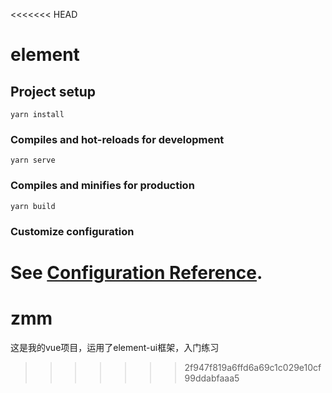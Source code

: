 <<<<<<< HEAD
# element

## Project setup
```
yarn install
```

### Compiles and hot-reloads for development
```
yarn serve
```

### Compiles and minifies for production
```
yarn build
```

### Customize configuration
See [Configuration Reference](https://cli.vuejs.org/config/).
=======
# zmm
这是我的vue项目，运用了element-ui框架，入门练习
>>>>>>> 2f947f819a6ffd6a69c1c029e10cf99ddabfaaa5
